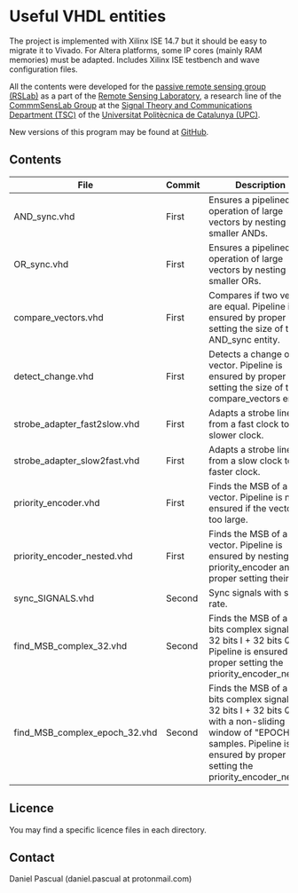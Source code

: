 # Useful VHDL entities

The project is implemented with Xilinx ISE 14.7 but it should be easy to migrate it to Vivado. For Altera platforms, some IP cores (mainly RAM memories) must be adapted. Includes Xilinx ISE testbench and wave configuration files.

All the contents were developed for the [passive remote sensing group (RSLab)](https://prs.upc.edu/) as a part of the [Remote Sensing Laboratory](http://www.tsc.upc.edu/en/research/rslab), a research line of the [CommmSensLab Group](http://www.tsc.upc.edu/en/research/commsenslab) at the [Signal Theory and Communications Department (TSC)](http://www.tsc.upc.edu/en) of the [Universitat Politècnica de Catalunya (UPC)](http://www.upc.edu/?set_language=en).

New versions of this program may be found at [GitHub](https://github.com/danipascual/VHDL-utilities). 

## Contents
File  | Commit | Description
------------- | ------------- | ----------
AND_sync.vhd  | First | Ensures a pipelined AND operation of large vectors by nesting smaller ANDs.
OR_sync.vhd  | First | Ensures a pipelined OR operation of large vectors by nesting smaller ORs.
compare_vectors.vhd  | First | Compares if two vectors are equal. Pipeline is ensured by proper setting the size of the AND_sync entity.
detect_change.vhd  | First | Detects a change on a vector. Pipeline is ensured by proper setting the size of the compare_vectors entity.
strobe_adapter_fast2slow.vhd  | First | Adapts a strobe line from a fast clock to a slower clock.
strobe_adapter_slow2fast.vhd  | First | Adapts a strobe line from a slow clock to a faster clock.
priority_encoder.vhd  | First | Finds the MSB of a vector. Pipeline is not ensured if the vector is too large.
priority_encoder_nested.vhd  | First | Finds the MSB of a vector. Pipeline is ensured by nesting priority_encoder and by proper setting their size.
sync_SIGNALS.vhd  | Second | Sync signals with same rate.
find_MSB_complex_32.vhd  | Second | Finds the MSB of a 32 bits complex signal (i.e. 32 bits I + 32 bits Q). Pipeline is ensured by proper setting the priority_encoder_nested.
find_MSB_complex_epoch_32.vhd  | Second | Finds the MSB of a 32 bits complex signal (i.e. 32 bits I + 32 bits Q) with a non-sliding window of "EPOCH" samples. Pipeline is ensured by proper setting the priority_encoder_nested.

## Licence
You may find a specific licence files in each directory.

## Contact
Daniel Pascual (daniel.pascual at protonmail.com)
